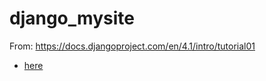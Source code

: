 # django_mysite

From: https://docs.djangoproject.com/en/4.1/intro/tutorial01

- [here](https://docs.djangoproject.com/en/4.1/intro/tutorial04/)

